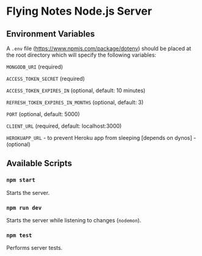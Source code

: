 # Flying Notes Node.js Server

## Environment Variables

A `.env` file (https://www.npmjs.com/package/dotenv) should be placed at the root directory which will specify the following variables:

`MONGODB_URI` (required)

`ACCESS_TOKEN_SECRET` (required)

`ACCESS_TOKEN_EXPIRES_IN` (optional, default: 10 minutes)

`REFRESH_TOKEN_EXPIRES_IN_MONTHS` (optional, default: 3)

`PORT` (optional, default: 5000)

`CLIENT_URL` (required, default: localhost:3000)

`HEROKUAPP_URL` - to prevent Heroku app from sleeping [depends on dynos] - (optional)

## Available Scripts

### `npm start`

Starts the server.

### `npm run dev`

Starts the server while listening to changes (`nodemon`).

### `npm test`

Performs server tests.
